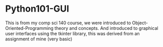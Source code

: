 # Python101-GUI

This is from my comp sci 140 course, we were introduced to Object-Oriented-Programming theory and concepts.
And introduced to graphical user interfaces using the tkinter library,
this was derived from an assignment of mine (very basic)

